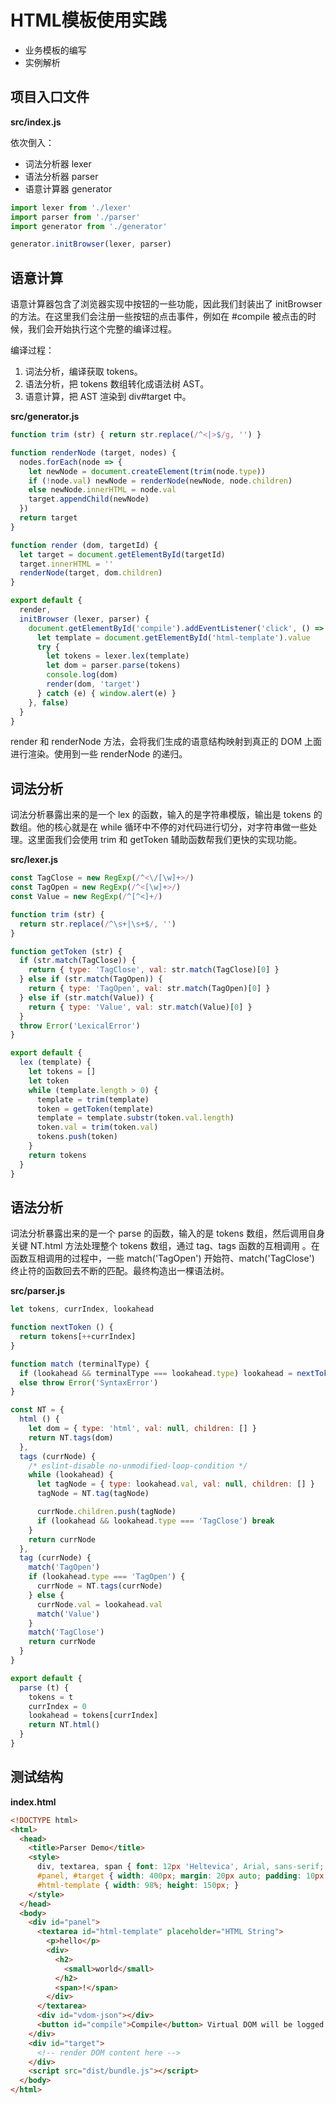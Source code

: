 # HTML模板使用实践

- 业务模板的编写
- 实例解析

## 项目入口文件

**src/index.js**

依次倒入：

- 词法分析器 lexer
- 语法分析器 parser
- 语意计算器 generator

```js
import lexer from './lexer'
import parser from './parser'
import generator from './generator'

generator.initBrowser(lexer, parser)
```

## 语意计算

语意计算器包含了浏览器实现中按钮的一些功能，因此我们封装出了 initBrowser 的方法。在这里我们会注册一些按钮的点击事件，例如在 #compile 被点击的时候，我们会开始执行这个完整的编译过程。

编译过程：

1. 词法分析，编译获取 tokens。
2. 语法分析，把 tokens 数组转化成语法树 AST。
3. 语意计算，把 AST 渲染到 div#target 中。

**src/generator.js**

```js
function trim (str) { return str.replace(/^<|>$/g, '') }

function renderNode (target, nodes) {
  nodes.forEach(node => {
    let newNode = document.createElement(trim(node.type))
    if (!node.val) newNode = renderNode(newNode, node.children)
    else newNode.innerHTML = node.val
    target.appendChild(newNode)
  })
  return target
}

function render (dom, targetId) {
  let target = document.getElementById(targetId)
  target.innerHTML = ''
  renderNode(target, dom.children)
}

export default {
  render,
  initBrowser (lexer, parser) {
    document.getElementById('compile').addEventListener('click', () => {
      let template = document.getElementById('html-template').value
      try {
        let tokens = lexer.lex(template)
        let dom = parser.parse(tokens)
        console.log(dom)
        render(dom, 'target')
      } catch (e) { window.alert(e) }
    }, false)
  }
}

```

render 和 renderNode 方法，会将我们生成的语意结构映射到真正的 DOM 上面进行渲染。使用到一些 renderNode 的递归。

## 词法分析
词法分析暴露出来的是一个 lex 的函数，输入的是字符串模版，输出是 tokens 的数组。他的核心就是在 while 循环中不停的对代码进行切分，对字符串做一些处理。这里面我们会使用 trim 和 getToken 辅助函数帮我们更快的实现功能。

**src/lexer.js**

```js
const TagClose = new RegExp(/^<\/[\w]+>/)
const TagOpen = new RegExp(/^<[\w]+>/)
const Value = new RegExp(/^[^<]+/)

function trim (str) {
  return str.replace(/^\s+|\s+$/, '')
}

function getToken (str) {
  if (str.match(TagClose)) {
    return { type: 'TagClose', val: str.match(TagClose)[0] }
  } else if (str.match(TagOpen)) {
    return { type: 'TagOpen', val: str.match(TagOpen)[0] }
  } else if (str.match(Value)) {
    return { type: 'Value', val: str.match(Value)[0] }
  }
  throw Error('LexicalError')
}

export default {
  lex (template) {
    let tokens = []
    let token
    while (template.length > 0) {
      template = trim(template)
      token = getToken(template)
      template = template.substr(token.val.length)
      token.val = trim(token.val)
      tokens.push(token)
    }
    return tokens
  }
}
```

## 语法分析
词法分析暴露出来的是一个 parse 的函数，输入的是 tokens 数组，然后调用自身关键 NT.html 方法处理整个 tokens 数组，通过 tag、tags 函数的互相调用
。在函数互相调用的过程中，一些 match('TagOpen')  开始符、match('TagClose') 终止符的函数回去不断的匹配。最终构造出一棵语法树。

**src/parser.js**

```js
let tokens, currIndex, lookahead

function nextToken () {
  return tokens[++currIndex]
}

function match (terminalType) {
  if (lookahead && terminalType === lookahead.type) lookahead = nextToken()
  else throw Error('SyntaxError')
}

const NT = {
  html () {
    let dom = { type: 'html', val: null, children: [] }
    return NT.tags(dom)
  },
  tags (currNode) {
    /* eslint-disable no-unmodified-loop-condition */
    while (lookahead) {
      let tagNode = { type: lookahead.val, val: null, children: [] }
      tagNode = NT.tag(tagNode)

      currNode.children.push(tagNode)
      if (lookahead && lookahead.type === 'TagClose') break
    }
    return currNode
  },
  tag (currNode) {
    match('TagOpen')
    if (lookahead.type === 'TagOpen') {
      currNode = NT.tags(currNode)
    } else {
      currNode.val = lookahead.val
      match('Value')
    }
    match('TagClose')
    return currNode
  }
}

export default {
  parse (t) {
    tokens = t
    currIndex = 0
    lookahead = tokens[currIndex]
    return NT.html()
  }
}
```

## 测试结构

**index.html**

```html
<!DOCTYPE html>
<html>
  <head>
    <title>Parser Demo</title>
    <style>
      div, textarea, span { font: 12px 'Heltevica', Arial, sans-serif; }
      #panel, #target { width: 400px; margin: 20px auto; padding: 10px; border: 1px #ddd solid; }
      #html-template { width: 98%; height: 150px; }
    </style>
  </head>
  <body>
    <div id="panel">
      <textarea id="html-template" placeholder="HTML String">
        <p>hello</p>
        <div>
          <h2>
            <small>world</small>
          </h2>
          <span>!</span>
        </div>
      </textarea>
      <div id="vdom-json"></div>
      <button id="compile">Compile</button> Virtual DOM will be logged to console.
    </div>
    <div id="target">
      <!-- render DOM content here -->
    </div>
    <script src="dist/bundle.js"></script>
  </body>
</html>
```
